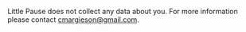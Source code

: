Little Pause does not collect any data about you. 
For more information please contact cmargieson@gmail.com.
